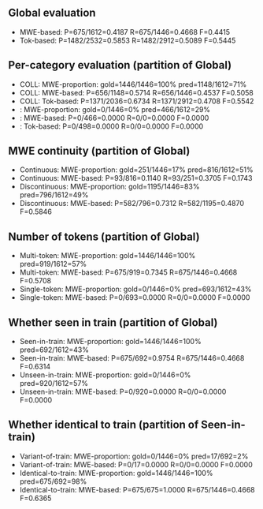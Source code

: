 ## Global evaluation
* MWE-based: P=675/1612=0.4187 R=675/1446=0.4668 F=0.4415
* Tok-based: P=1482/2532=0.5853 R=1482/2912=0.5089 F=0.5445

## Per-category evaluation (partition of Global)
* COLL: MWE-proportion: gold=1446/1446=100% pred=1148/1612=71%
* COLL: MWE-based: P=656/1148=0.5714 R=656/1446=0.4537 F=0.5058
* COLL: Tok-based: P=1371/2036=0.6734 R=1371/2912=0.4708 F=0.5542
* <unlabeled>: MWE-proportion: gold=0/1446=0% pred=466/1612=29%
* <unlabeled>: MWE-based: P=0/466=0.0000 R=0/0=0.0000 F=0.0000
* <unlabeled>: Tok-based: P=0/498=0.0000 R=0/0=0.0000 F=0.0000

## MWE continuity (partition of Global)
* Continuous: MWE-proportion: gold=251/1446=17% pred=816/1612=51%
* Continuous: MWE-based: P=93/816=0.1140 R=93/251=0.3705 F=0.1743
* Discontinuous: MWE-proportion: gold=1195/1446=83% pred=796/1612=49%
* Discontinuous: MWE-based: P=582/796=0.7312 R=582/1195=0.4870 F=0.5846

## Number of tokens (partition of Global)
* Multi-token: MWE-proportion: gold=1446/1446=100% pred=919/1612=57%
* Multi-token: MWE-based: P=675/919=0.7345 R=675/1446=0.4668 F=0.5708
* Single-token: MWE-proportion: gold=0/1446=0% pred=693/1612=43%
* Single-token: MWE-based: P=0/693=0.0000 R=0/0=0.0000 F=0.0000

## Whether seen in train (partition of Global)
* Seen-in-train: MWE-proportion: gold=1446/1446=100% pred=692/1612=43%
* Seen-in-train: MWE-based: P=675/692=0.9754 R=675/1446=0.4668 F=0.6314
* Unseen-in-train: MWE-proportion: gold=0/1446=0% pred=920/1612=57%
* Unseen-in-train: MWE-based: P=0/920=0.0000 R=0/0=0.0000 F=0.0000

## Whether identical to train (partition of Seen-in-train)
* Variant-of-train: MWE-proportion: gold=0/1446=0% pred=17/692=2%
* Variant-of-train: MWE-based: P=0/17=0.0000 R=0/0=0.0000 F=0.0000
* Identical-to-train: MWE-proportion: gold=1446/1446=100% pred=675/692=98%
* Identical-to-train: MWE-based: P=675/675=1.0000 R=675/1446=0.4668 F=0.6365

